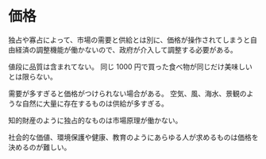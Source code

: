 # 価格

独占や寡占によって、市場の需要と供給とは別に、価格が操作されてしまうと自由経済の調整機能が働かないので、政府が介入して調整する必要がある。

値段に品質は含まれてない。
同じ 1000 円で買った食べ物が同じだけ美味しいとは限らない。

需要が多すぎると価格がつけられない場合がある。
空気、風、海水、景観のような自然に大量に存在するものは供給が多すぎる。

知的財産のように独占的なものは市場原理が働かない。

社会的な価値、環境保護や健康、教育のようにあらゆる人が求めるものは価格を決めるのが難しい。
